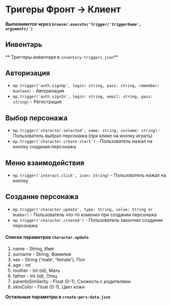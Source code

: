 # Тригеры **Фронт -> Клиент**

##### Выполняются через `browser.execute('trigger('triggerName', arguments)')`

## Инвентарь
** Триггеры инвентаря в `inventory-triggers.json`**

## Авторизация

- `mp.trigger('auth.signUp', login: string, pass: string, remember: boolean)` - Авторизация
- `mp.trigger('auth.signIn', login: string, email: string, pass: string)` - Регистрация

## Выбор персонажа

- `mp.trigger('character.selected', name: string, surname: string)` - Пользователь выбрал персонажа (при клике на кнопку играть)
- `mp.trigger('character.create-start')` - Пользователь нажал на кнопку создания персонажа

## Меню взаимодействия

- `mp.trigger('interact.click', icon: String)` - Пользователь нажал на кнопку

## Создание персонажа

- `mp.trigger('character.update', type: String, value: String or Number)` - Пользователь что-то изменил при создании персонажа
- `mp.trigger('character.created')` - Пользователь закончил создание персонажа

#### Список параметров `character.update`

1. name - String, Имя
2. surname - String, Фамилия
3. sex - String ('male', 'female'), Пол
4. age - int
4. mother - Int (id), Мать
5. father - Int (id), Отец
6. parentsSimilarity - Float (0-1), Схожесть с родителями
7. skinColor - Float (0-1), Цвет кожи

**Остальные параметры в `create-pers-data.json`**
